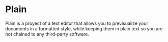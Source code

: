 # Plain
Plain is a proyect of a text editor that allows you to previsualize your documents in a formatted style, while keeping them in plain text so you are not chained to any third-party software.
